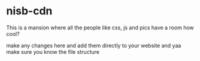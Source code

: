 # nisb-cdn

This is a mansion where all the people like css, js and pics have a room
how cool?

make any changes here and add them directly to your website
and yaa make sure you know the file structure



